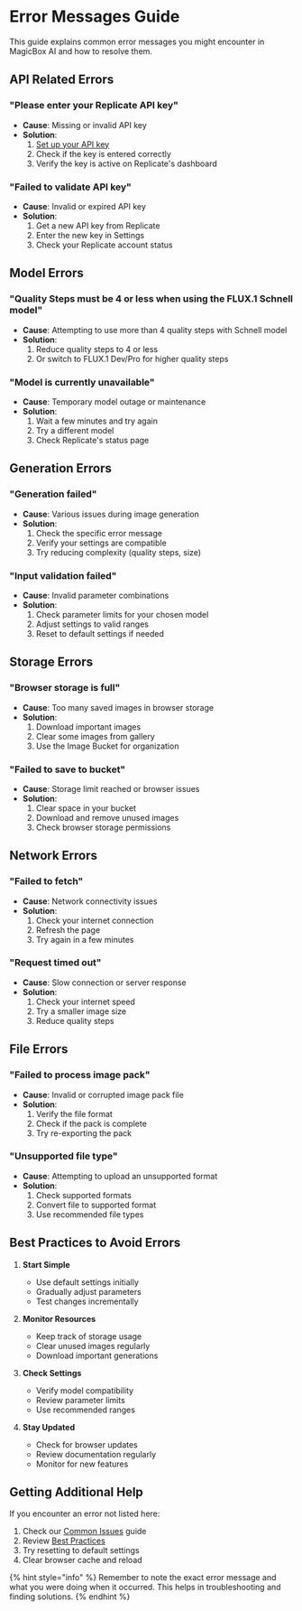 # Error Messages Guide

This guide explains common error messages you might encounter in MagicBox AI and how to resolve them.

## API Related Errors

### "Please enter your Replicate API key"
- **Cause**: Missing or invalid API key
- **Solution**: 
  1. [Set up your API key](../getting-started/api-setup.md)
  2. Check if the key is entered correctly
  3. Verify the key is active on Replicate's dashboard

### "Failed to validate API key"
- **Cause**: Invalid or expired API key
- **Solution**: 
  1. Get a new API key from Replicate
  2. Enter the new key in Settings
  3. Check your Replicate account status

## Model Errors

### "Quality Steps must be 4 or less when using the FLUX.1 Schnell model"
- **Cause**: Attempting to use more than 4 quality steps with Schnell model
- **Solution**: 
  1. Reduce quality steps to 4 or less
  2. Or switch to FLUX.1 Dev/Pro for higher quality steps

### "Model is currently unavailable"
- **Cause**: Temporary model outage or maintenance
- **Solution**: 
  1. Wait a few minutes and try again
  2. Try a different model
  3. Check Replicate's status page

## Generation Errors

### "Generation failed"
- **Cause**: Various issues during image generation
- **Solution**: 
  1. Check the specific error message
  2. Verify your settings are compatible
  3. Try reducing complexity (quality steps, size)

### "Input validation failed"
- **Cause**: Invalid parameter combinations
- **Solution**: 
  1. Check parameter limits for your chosen model
  2. Adjust settings to valid ranges
  3. Reset to default settings if needed

## Storage Errors

### "Browser storage is full"
- **Cause**: Too many saved images in browser storage
- **Solution**: 
  1. Download important images
  2. Clear some images from gallery
  3. Use the Image Bucket for organization

### "Failed to save to bucket"
- **Cause**: Storage limit reached or browser issues
- **Solution**: 
  1. Clear space in your bucket
  2. Download and remove unused images
  3. Check browser storage permissions

## Network Errors

### "Failed to fetch"
- **Cause**: Network connectivity issues
- **Solution**: 
  1. Check your internet connection
  2. Refresh the page
  3. Try again in a few minutes

### "Request timed out"
- **Cause**: Slow connection or server response
- **Solution**: 
  1. Check your internet speed
  2. Try a smaller image size
  3. Reduce quality steps

## File Errors

### "Failed to process image pack"
- **Cause**: Invalid or corrupted image pack file
- **Solution**: 
  1. Verify the file format
  2. Check if the pack is complete
  3. Try re-exporting the pack

### "Unsupported file type"
- **Cause**: Attempting to upload an unsupported format
- **Solution**: 
  1. Check supported formats
  2. Convert file to supported format
  3. Use recommended file types

## Best Practices to Avoid Errors

1. **Start Simple**
   - Use default settings initially
   - Gradually adjust parameters
   - Test changes incrementally

2. **Monitor Resources**
   - Keep track of storage usage
   - Clear unused images regularly
   - Download important generations

3. **Check Settings**
   - Verify model compatibility
   - Review parameter limits
   - Use recommended ranges

4. **Stay Updated**
   - Check for browser updates
   - Review documentation regularly
   - Monitor for new features

## Getting Additional Help

If you encounter an error not listed here:
1. Check our [Common Issues](common-issues.md) guide
2. Review [Best Practices](best-practices.md)
3. Try resetting to default settings
4. Clear browser cache and reload

{% hint style="info" %}
Remember to note the exact error message and what you were doing when it occurred. This helps in troubleshooting and finding solutions.
{% endhint %}

